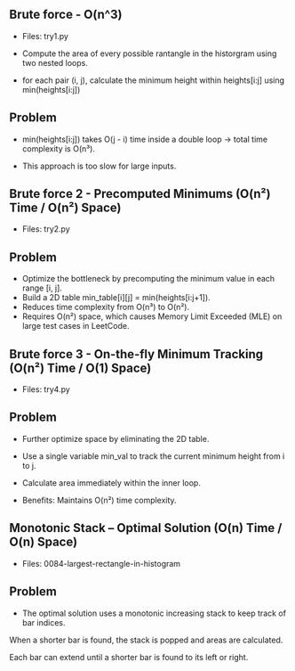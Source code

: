 ## Brute force - O(n^3)

- Files: try1.py

- Compute the area of every possible rantangle in the historgram using two nested loops.
- for each pair (i, j), calculate the minimum height within heights[i:j] using min(heights[i:j])

## Problem

- min(heights[i:j]) takes O(j - i) time inside a double loop → total time complexity is O(n³).

- This approach is too slow for large inputs.

## Brute force 2 - Precomputed Minimums (O(n²) Time / O(n²) Space)

- Files: try2.py

## Problem

- Optimize the bottleneck by precomputing the minimum value in each range [i, j].
- Build a 2D table min_table[i][j] = min(heights[i:j+1]).
- Reduces time complexity from O(n³) to O(n²).
- Requires O(n²) space, which causes Memory Limit Exceeded (MLE) on large test cases in LeetCode.

## Brute force 3 - On-the-fly Minimum Tracking (O(n²) Time / O(1) Space)

- Files: try4.py

## Problem

- Further optimize space by eliminating the 2D table.
- Use a single variable min_val to track the current minimum height from i to j.
- Calculate area immediately within the inner loop.

- Benefits: Maintains O(n²) time complexity.

## Monotonic Stack – Optimal Solution (O(n) Time / O(n) Space)

- Files: 0084-largest-rectangle-in-histogram

## Problem

- The optimal solution uses a monotonic increasing stack to keep track of bar indices.

When a shorter bar is found, the stack is popped and areas are calculated.

Each bar can extend until a shorter bar is found to its left or right.
